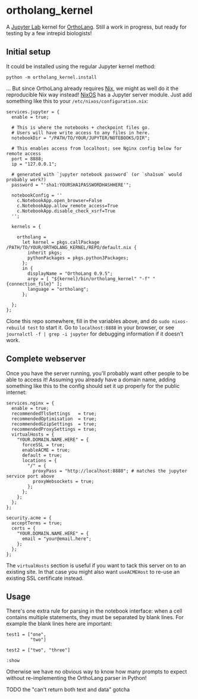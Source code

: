 ortholang_kernel
================

A [Jupyter Lab][jupyterlab] kernel for [OrthoLang][ortholang].
Still a work in progress, but ready for testing by a few intrepid biologists!


Initial setup
-------------

It could be installed using the regular Jupyter kernel method:
```
python -m ortholang_kernel.install
```

... But since OrthoLang already requires [Nix][nix], we might as well do it the
reproducible Nix way instead! [NixOS][nixos] has a Jupyter server module. Just
add something like this to your `/etc/nixos/configuration.nix`:

```
services.jupyter = {
  enable = true;

  # This is where the notebooks + checkpoint files go.
  # Users will have write access to any files in here.
  notebookDir = "/PATH/TO/YOUR/JUPYTER/NOTEBOOKS/DIR";

  # This enables access from localhost; see Nginx config below for remote access
  port = 8888;
  ip = "127.0.0.1";

  # generated with `jupyter notebook password` (or `sha1sum` would probably work?)
  password = "'sha1:YOURSHA1PASSWORDHASHHERE'";

  notebookConfig = '' 
    c.NotebookApp.open_browser=False 
    c.NotebookApp.allow_remote_access=True 
    c.NotebookApp.disable_check_xsrf=True 
  '';

  kernels = {

    ortholang =
      let kernel = pkgs.callPackage /PATH/TO/YOUR/ORTHOLANG_KERNEL/REPO/default.nix {
        inherit pkgs;
        pythonPackages = pkgs.python3Packages;
      };
      in {
        displayName = "OrthoLang 0.9.5";
        argv = [ "${kernel}/bin/ortholang_kernel" "-f" "{connection_file}" ];
        language = "ortholang";
      };

  };
};
```

Clone this repo somewhere, fill in the variables above, and do `sudo
nixos-rebuild test` to start it. Go to `localhost:8888` in your browser, or see
`journalctl -f | grep -i jupyter` for debugging information if it doesn't work.


Complete webserver
------------------

Once you have the server running, you'll probably want other people to be able
to access it! Assuming you already have a domain name, adding something like
this to the config should set it up properly for the public internet:

```
services.nginx = {
  enable = true;
  recommendedTlsSettings   = true;
  recommendedOptimisation  = true;
  recommendedGzipSettings  = true;
  recommendedProxySettings = true;
  virtualHosts = {
    "YOUR.DOMAIN.NAME.HERE" = {
      forceSSL = true;
      enableACME = true;
      default = true;
      locations = {
        "/" = {
          proxyPass = "http://localhost:8888"; # matches the jupyter service port above
          proxyWebsockets = true;
        };
      };
    };
  };
};

security.acme = {
  acceptTerms = true;
  certs = {
    "YOUR.DOMAIN.NAME.HERE" = {
      email = "your@email.here";
    };
  };
};
```

The `virtualHosts` section is useful if you want to tack this server on to an existing site.
In that case you might also want `useACMEHost` to re-use an existing SSL certificate instead.

Usage
-----

There's one extra rule for parsing in the notebook interface: when a cell
contains multiple statements, they must be separated by blank lines. For
example the blank lines here are important:

```
test1 = ["one",
         "two"]

test2 = ["two", "three"]

:show
```

Otherwise we have no obvious way to know how many prompts to expect
without re-implementing the OrthoLang parser in Python!

TODO the "can't return both text and data" gotcha


[nixos]: https://nixos.org
[nix]: https://nixos.org/nix
[jupyterlab]: https://jupyterlab.readthedocs.io/en/stable/getting_started/overview.html
[ortholang]: https://ortholang.pmb.berkeley.edu/
